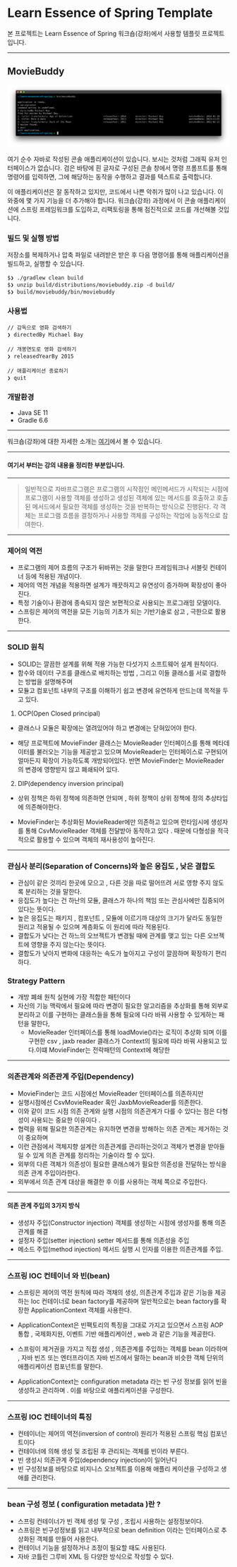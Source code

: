 # Learn Essence of Spring Template

본 프로젝트는 Learn Essence of Spring 워크숍(강좌)에서 사용할 템플릿 프로젝트입니다.

---

## MovieBuddy

![MovieBuddyApplication](./moviebuddy.png)

여기 순수 자바로 작성된 콘솔 애플리케이션이 있습니다. 보시는 것처럼 그래픽 유저 인터페이스가 없습니다. 검은 바탕에 흰 글자로 구성된 콘솔 창에서 명령 프롬프트를 통해 명령어를 입력하면, 그에 해당하는 동작을 수행하고 결과를 텍스트로 출력합니다.

이 애플리케이션은 잘 동작하고 있지만, 코드에서 나쁜 악취가 많이 나고 있습니다. 이 와중에 몇 가지 기능을 더 추가해야 합니다. 워크숍(강좌) 과정에서 이 콘솔 애플리케이션에 스프링 프레임워크를 도입하고, 리팩토링을 통해 점진적으로 코드를 개선해볼 것입니다.

### 빌드 및 실행 방법
저장소를 복제하거나 압축 파일로 내려받은 받은 후 다음 명령어를 통해 애플리케이션을 빌드하고, 실행할 수 있습니다.
```
$❯ ./gradlew clean build
$❯ unzip build/distributions/moviebuddy.zip -d build/
$❯ build/moviebuddy/bin/moviebuddy
```

### 사용법
```
// 감독으로 영화 검색하기
❯ directedBy Michael Bay

// 개봉연도로 영화 검색하기
❯ releasedYearBy 2015

// 애플리케이션 종료하기
❯ quit
```

### 개발환경
- Java SE 11
- Gradle 6.6

---

워크숍(강좌)에 대한 자세한 소개는 [여기](https://springrunner.dev/training/learn-essence-of-spring-workshop/)에서 볼 수 있습니다.


---

#### 여기서 부터는 강의 내용을 정리한 부분입니다.

---


>일반적으로 자바프로그램은 프로그램의 시작점인 메인메서드가 시작되는 시점에
프로그램이 사용할 객체를 생성하고 생성된 객체에 있는 메서드를 호출하고
호출된 메서드에서 필요한 객체를 생성하는 것을 반복하는 방식으로 진행된다.
각 객체는 프로그램 흐름을 결정하거나 사용할 객체를 구성하는 작업에 능동적으로 참여한다.

---
### 제어의 역전

- 프로그램의 제어 흐름의 구조가 뒤바뀌는 것을 말한다 프레임워크나 서블릿 컨테이너 등에 적용된 개념이다.
- 제어의 역전 개념을 적용하면 설계가 깨끗하지고 유연성이 증가하며 확장성이 좋아진다.
- 특정 기술이나 환경에 종속되지 않은 보편적으로 사용되는 프로그래밍 모델이다.
- 스프링은 제어의 역전을 모든 기능의 기초가 되는 기반기술로 삼고 , 극한으로 활용한다.

---

### SOLID 원칙

- SOLID는 깔끔한 설계를 위해 적용 가능한 다섯가지 소프트웨어 설계 원칙이다.
- 함수와 데이터 구조를 클래스로 배치하는 방법 , 그리고 이들 클래스를 서로 결합하는 방법을 설명해주며
- 모듈고 컴포넌트 내부의 구조를 이해하기 쉽고 변경에 유연하게 만드는데 목적을 두고 있다.

1. OCP(Open Closed principal)
- 클래스나 모듈은 확장에는 열려있어야 하고 변경에는 닫혀있어야 한다.
* 해당 프로젝트에 MovieFinder 클래스는 MovieReader 인터페이스를 통해 메타데이터를 불러오는 기능을 제공받고 있으며
  MovieReader는 인터페이스로 구현되어 얼마든지 확장이 가능하도록 개방되어있다.
  반면 MovieFinder는 MovieReader의 변경에 영향받지 않고 폐쇄되어 있다.

2. DIP(dependency inversion principal)
- 상위 정책은 하위 정책에 의존하면 안되며 , 하위 정책이 상위 정책에 정의 추상타입에 의존해야한다.
* MovieFinder는 추상화된 MovieReader에만 의존하고 있으며  런타임시에 생성자를 통해 CsvMovieReader 객체를 전달받아
  동작하고 있다 . 때문에 다형성을 적극적으로 활용할 수 있으며 객체의 재사용성이 높아진다.

---
### 관심사 분리(Separation of Concerns)와 높은 응집도 , 낮은 결합도

- 관심이 같은 것끼리 한곳에 모으고 , 다른 것을 따로 떨어뜨려 서로 영향 주지 않도록 분리하는 것을 말한다.
- 응집도가 높다는 건 하난의 모듈, 클래스가 하나의 책임 또는 관심사에만 집중되어 있다는 뜻이다.
- 높은 응집도는 패키지 , 컴포넌트 , 모듈에 이르기까 대상의 크기가 달라도 동일한 원리고 적용될 수 있으며 계층화도 이 원리에 따라 적용된다.
- 결합도가 낮다는 건 하느의 오브젝트가 변경될 때에 관계를 맺고 있는 다른 오브젝트에 영향을 주지 않는다는 뜻이다.
- 결합도가 낮아지 변화에 대응하는 속도가 높아지고 구성이 깔끔하며 확장하기 편리하다.

### Strategy Pattern
- 개방 폐쇄 원칙 실현에 가장 적합한 패턴이다
- 자신의 기능 맥락에서 필요에 따라 변경이 필요한 알고리즘을 추상화를 통해 외부로 분리하고
  이를 구현하는 클래스들을 통해 필요에 다라 바꿔 사용할 수 있게하는 패턴을 말한다,
    * MovieReader 인터페이스를 통해 loadMovie()라는 로직이 추상화 되며 이를 구현한 csv , jaxb reader
      클래스가 Context의 필요에 따라 바꿔 사용되고 있다.이떄 MovieFinder는 전략패턴의 Context에 해당한

---

### 의존관계와 의존관계 주입(Dependency)

- MovieFinder는 코드 시점에선 MovieReader 인터페이스를 의존하지만
- 실행시점에선 CsvMovieReader 혹인 JaxbMovieReader를 의존한다.
- 이와 같이 코드 시점 의존 관계와 실행 시점의 의존관계가 다를 수 있다는 점은 다형성이 사용되는 중요한 이유이다 .
- 협력을 위해 필요한 의존관계는 유지하면 변경을 방해하는 의존 관계는 제거하는 것이 중요하며
- 이런 관점에서 객체지향 설계란 의존관계를 관리하는것이고 객체가 변경을 받아들일 수 있게 의존 관계를 정리하는 기술이라 할 수 있다.
- 외부의 다른 객체가 의존성이 필요한 클래스에가 필요한 의존성을 전달하는 방식을 의존 관계 주입이라한다.
- 외부에서 의존 관계 대상을 해결한 후 이를 사용하는 객체 쪽으로 주입한다.

---

#### 의존 관계 주입의 3가지 방식

- 생성자 주입(Constructor injection)  객체를 생성하는 시점에 생성자를 통해 의존 관계를 해결
- 설정자 주입(setter injection) setter 메서드를 통해 의존성을 주입
- 메소드 주입(method injection) 메서드 실행 시 인자를 이용한 의존관계를 주입.

---

### 스프링 IOC 컨테이너 와 빈(bean)

- 스프링은 제어의 역전 원칙에 따라 객채의 생성, 의존관계 주입과 같은 기능을 제공하는 Ioc 컨테이너로 bean factory를  제공하며 일반적으로는 bean factory를 확장한 ApplicationContext 객체를 사용한다.

- ApplicationContext은 빈팩토리의 특징을 그대로 가지고 있으면서 스프링 AOP 통합 , 국제화지원, 이벤트 기반 애플리케이션 , web 과 같은 기능을 제공한다.

- 스프링이 제거권을 가지고 직접 생성 , 의존관계를 주입하는 객체를 bean 이라하며 , 자바 빈즈 또는 엔터프라이즈 자바 빈즈에서 말하는 bean과 비슷한 객체 단위의 애플리케이션 컴포넌트를 말한다.

- ApplicationContext는 configuration metadata 라는 빈 구성 정보를 읽어 빈을 생성하고 관리하며 .  이를 바탕으로 애플리케이션을 구성한다.


---

### 스프링 IOC 컨테이너의 특징

- 컨테이너는 제어의 역전(inversion of control) 원리가 적용된 스프링 핵심 컴포넌트이다
- 컨테이너에 의해 생성 및 조립된 후 관리되는 객체를 빈이라 부른다.
- 빈 생성시 의존관계 주입(dependency injection)이 일어난다
- 빈 구성정보를 바탕으로 비지니스 오브젝트를 이용해 애플리 케이션을 구성하고 생애를 관리한다.

---

### bean 구성 정보 ( configuration metadata )란 ?

- 스프링 컨테이너가 빈 객체 생성 및 구성 , 조립시 사용하는 설정정보이다.
- 스프링은 빈구성정보를 읽고 내부적으로 bean definition 이라는 인터페이스로 추상화된 객체를 만들어 사용한다.
- 컨테이너 기능을 설정하거나 조정이 필요할 때도 사용된다.
- 자바 코틀린 그루비 XML 등 다양한 방식으로 작성할 수 있다.





